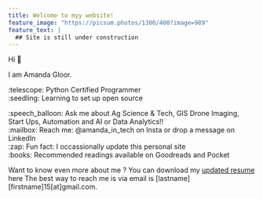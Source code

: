 ```yaml
---
title: Welcome to myy website!
feature_image: "https://picsum.photos/1300/400?image=989"
feature_text: |
  ## Site is still under construction 
---
```


Hi :wave:

I am Amanda Gloor.

<d1>
    <dt> :telescope: Python Certified Programmer </dt>
    <dt> :seedling: Learning to set up open source </dt>
</d1>
<p>    
:speech_balloon: Ask me about Ag Science & Tech, GIS Drone Imaging, Start Ups, Automation and AI or Data Analytics!! <br>
:mailbox: Reach me: @amanda_in_tech on Insta or drop a message on LinkedIn <br>
:zap: Fun fact: I occassionally update this personal site <br>
:books: Recommended readings available on Goodreads and Pocket 
</p>

Want to know even more about me ?
You can download my [updated resume](/resume.md) here
The best way to reach me is via email is [lastname][firstname]15[at]gmail.com.
